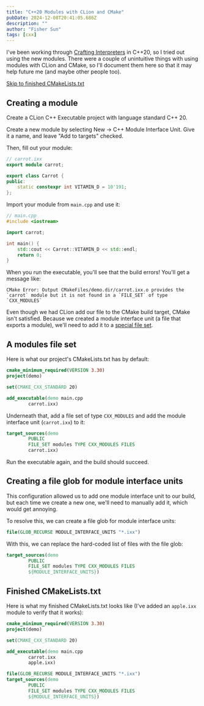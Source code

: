 ```yaml
---
title: "C++20 Modules with CLion and CMake"
pubDate: 2024-12-08T20:41:05.686Z
description: ""
author: "Fisher Sun"
tags: [cxx]
---
```

I've been working through [Crafting Interpreters](https://craftinginterpreters.com/) in C++20, so I tried out using the new modules.
There were a couple of unintuitive things with using modules with CLion and CMake, so I'll document them here so that it may help future me (and maybe other people too).

[Skip to finished CMakeLists.txt](#finished-cmakeliststxt)

## Creating a module
Create a CLion C++ Executable project with language standard C++ 20.

Create a new module by selecting New -> C++ Module Interface Unit.
Give it a name, and leave "Add to targets" checked.

Then, fill out your module:
```c++
// carrot.ixx
export module carrot;

export class Carrot {
public:
    static constexpr int VITAMIN_D = 10'191;
};
```
Import your module from `main.cpp` and use it:
```c++
// main.cpp
#include <iostream>

import carrot;

int main() {
    std::cout << Carrot::VITAMIN_D << std::endl;
    return 0;
}
```
When you run the executable, you'll see that the build errors! You'll get a message like:
```
CMake Error: Output CMakeFiles/demo.dir/carrot.ixx.o provides the `carrot` module but it is not found in a `FILE_SET` of type `CXX_MODULES`
```
Even though we had CLion add our file to the CMake build target, CMake isn't satisfied.
Because we created a module interface unit (a file that exports a module), we'll need to add it to a [special file set](https://stackoverflow.com/a/61244367).

## A modules file set
Here is what our project's CMakeLists.txt has by default:
```cmake
cmake_minimum_required(VERSION 3.30)
project(demo)

set(CMAKE_CXX_STANDARD 20)

add_executable(demo main.cpp
        carrot.ixx)
```
Underneath that, add a file set of type `CXX_MODULES` and add the module interface unit (`carrot.ixx`) to it:
```cmake
target_sources(demo
        PUBLIC
        FILE_SET modules TYPE CXX_MODULES FILES
        carrot.ixx)
```
Run the executable again, and the build should succeed.

## Creating a file glob for module interface units
This configuration allowed us to add one module interface unit to our build,
but each time we create a new one, we'll need to manually add it, which would get annoying.

To resolve this, we can create a file glob for module interface units:
```cmake
file(GLOB_RECURSE MODULE_INTERFACE_UNITS "*.ixx")
```
With this, we can replace the hard-coded list of files with the file glob:
```cmake
target_sources(demo
        PUBLIC
        FILE_SET modules TYPE CXX_MODULES FILES
        ${MODULE_INTERFACE_UNITS})
```

## Finished CMakeLists.txt
Here is what my finished CMakeLists.txt looks like (I've added an `apple.ixx` module to verify that it works):
```cmake
cmake_minimum_required(VERSION 3.30)
project(demo)

set(CMAKE_CXX_STANDARD 20)

add_executable(demo main.cpp
        carrot.ixx
        apple.ixx)

file(GLOB_RECURSE MODULE_INTERFACE_UNITS "*.ixx")
target_sources(demo
        PUBLIC
        FILE_SET modules TYPE CXX_MODULES FILES
        ${MODULE_INTERFACE_UNITS})
```
